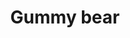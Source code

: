 ---
title: Gummy bear
date: 
draft: false

# descripcion
description : Aros pasantes en plata 925 con detalles en microcubic. Precio por par. Son aros chiquitos!

materials: Plata 925

color: 

dimensions: 7mm x 5mm

code: 01-03-0892

type: "Aros"

categories: []

price: $2.650,00

price_eftvo: $2.250,00

# Images
# first image will be shown in the product page
images:
  # - image: "images/path_to_image"
  # La ubicacion de las imagenes es imagenes/Aros/Aros.Microcubic/01-03-0892-gummy-bear
  - image: "./images/aros/microcubic/01-03-0892-gummy-bear_a.jpg"
  - image: "./images/aros/microcubic/01-03-0892-gummy-bear_b.jpg"
---